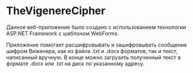 # TheVigenereCipher
Данное веб-приложение было создано с использованием технологии ASP.NET Framework с шаблоном WebForms.

Приложение помогает расшифровывать и зашифровывать сообщение шифром Виженера,
как из файла .txt и .docx форматов, так и текст, написанный вручную. 
В конце можно загрузить полученный текст в формате .docx или .txt на диск по указанному адресу.
